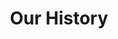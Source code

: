 ---
title: Our History
firstBox: 
 heading: 1968
 secondHeading: Galucho Group
 text: Acquisition of the company by the GALUCHO group, starting to supply assembly lines for MAN, Berliet, Tramagal, Ford and General Motors.
---